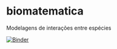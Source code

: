 # biomatematica
Modelagens de interações entre espécies

[![Binder](https://mybinder.org/badge_logo.svg)](https://mybinder.org/v2/gh/CarlosAntonioFreitasSilva/biomatematica.git/HEAD)
